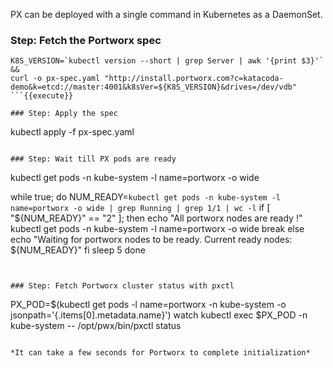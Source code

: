 PX can be deployed with a single command in Kubernetes as a DaemonSet.

### Step: Fetch the Portworx spec

```
K8S_VERSION=`kubectl version --short | grep Server | awk '{print $3}'` && 
curl -o px-spec.yaml "http://install.portworx.com?c=katacoda-demo&k=etcd://master:4001&k8sVer=${K8S_VERSION}&drives=/dev/vdb"
```{{execute}}

### Step: Apply the spec

```
kubectl apply -f px-spec.yaml
```{{execute T1}}

### Step: Wait till PX pods are ready

```
kubectl get pods -n kube-system -l name=portworx -o wide

while true; do
    NUM_READY=`kubectl get pods -n kube-system -l name=portworx -o wide | grep Running | grep 1/1 | wc -l`
    if [ "${NUM_READY}" == "2" ]; then
        echo "All portworx nodes are ready !"
        kubectl get pods -n kube-system -l name=portworx -o wide
        break
    else
        echo "Waiting for portworx nodes to be ready. Current ready nodes: ${NUM_READY}"
    fi
    sleep 5
done
```{{execute T1}}


### Step: Fetch Portworx cluster status with pxctl

```
PX_POD=$(kubectl get pods -l name=portworx -n kube-system -o jsonpath='{.items[0].metadata.name}')
watch kubectl exec $PX_POD -n kube-system -- /opt/pwx/bin/pxctl status
```{{interrupt execute T1}}

*It can take a few seconds for Portworx to complete initialization*